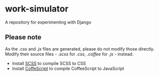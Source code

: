 work-simulator
==============

A repository for experimenting with Django


Please note
-----------

As the *.css* and *.js* files are generated, please do not modify those directly. Modify their source files - *.scss* for
*.css*, *.coffee* for *.js* - instead.

 * Install [SCSS](http://sass-lang.com/install) to compile SCSS to CSS
 * Install [CoffeScript](http://coffeescript.org/) to compile CoffeeScript to JavaScript